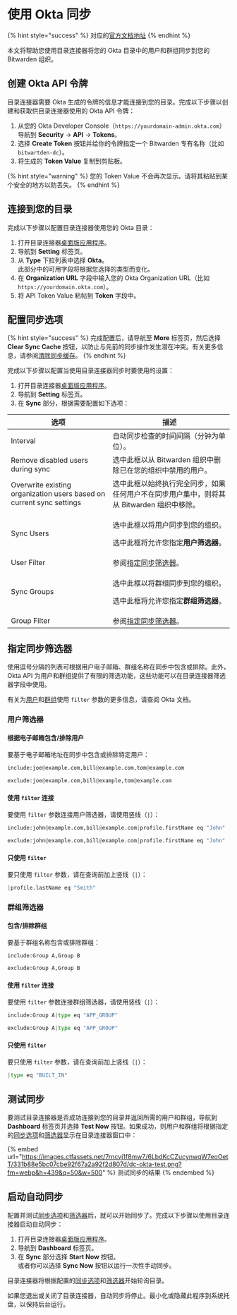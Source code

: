 # 使用 Okta 同步

{% hint style="success" %}
对应的[官方文档地址](https://bitwarden.com/help/article/okta-directory/)
{% endhint %}

本文将帮助您使用目录连接器将您的 Okta 目录中的用户和群组同步到您的 Bitwarden 组织。

## 创建 Okta API 令牌 <a href="#create-an-api-token" id="create-an-api-token"></a>

目录连接器需要 Okta 生成的令牌的信息才能连接到您的目录。完成以下步骤以创建和获取供目录连接器使用的 Okta API 令牌：

1. 从您的 Okta Developer Console（`https://yourdomain-admin.okta.com`）导航到 **Security** → **API** → **Tokens**。
2. 选择 **Create Token** 按钮并给你的令牌指定一个 Bitwarden 专有名称（比如 `bitwartden-dc`）。
3. 将生成的 **Token Value** 复制到剪贴板。

{% hint style="warning" %}
您的 Token Value 不会再次显示。请将其粘贴到某个安全的地方以防丢失。
{% endhint %}

## 连接到您的目录 <a href="#connect-to-your-directory" id="connect-to-your-directory"></a>

完成以下步骤以配置目录连接器使用您的 Okta 目录：

1. 打开目录连接器[桌面版应用程序](directory-connector-desktop-app.md)。
2. 导航到 **Setting** 标签页。
3. 从 **Type** 下拉列表中选择 **Okta**。\
   此部分中的可用字段将根据您选择的类型而变化。
4. 在 **Organization URL** 字段中输入您的 Okta Organization URL（比如 `https://yourdomain.okta.com`）。
5. 将 API Token Value 粘帖到 **Token** 字段中。

## 配置同步选项 <a href="#configure-sync-options" id="configure-sync-options"></a>

{% hint style="success" %}
完成配置后，请导航至 **More** 标签页，然后选择 **Clear Sync Cache** 按钮，以防止与先前的同步操作发生潜在冲突。有关更多信息，请参阅[清除同步缓存](clear-sync-cache.md)。
{% endhint %}

完成以下步骤以配置当使用目录连接器同步时要使用的设置：

1. 打开目录连接器[桌面版应用程序](directory-connector-desktop-app.md)。
2. 导航到 **Setting** 标签页。
3. 在 **Sync** 部分，根据需要配置如下选项：

| 选项                                                                   | 描述                                                                     |
| -------------------------------------------------------------------- | ---------------------------------------------------------------------- |
| Interval                                                             | 自动同步检查的时间间隔（分钟为单位）。                                                    |
| Remove disabled users during sync                                    | 选中此框以从 Bitwarden 组织中删除已在您的组织中禁用的用户。                                    |
| Overwrite existing organization users based on current sync settings | 选中此框以始终执行完全同步，如果任何用户不在同步用户集中，则将其从 Bitwarden 组织中移除。                     |
| Sync Users                                                           | <p>选中此框以将用户同步到您的组织。</p><p></p><p>选中此框将允许您指定<strong>用户筛选器</strong>。</p> |
| User Filter                                                          | 参阅[指定同步筛选器](sync-with-okta.md#specify-sync-filters)。                   |
| Sync Groups                                                          | <p>选中此框以将群组同步到您的组织。</p><p></p><p>选中此框将允许您指定<strong>群组筛选器</strong>。</p> |
| Group Filter                                                         | 参阅[指定同步筛选器](sync-with-okta.md#specify-sync-filters)。                   |

## 指定同步筛选器 <a href="#specify-sync-filters" id="specify-sync-filters"></a>

使用逗号分隔的列表可根据用户电子邮箱、群组名称在同步中包含或排除。此外，Okta API 为用户和群组提供了有限的筛选功能，这些功能可以在目录连接器筛选器字段中使用。

有关为[用户](https://developer.okta.com/docs/api/resources/users#list-users-with-a-filter)和[群组](https://developer.okta.com/docs/api/resources/groups#filters)使用 `filter` 参数的更多信息，请查阅 Okta 文档。

### 用户筛选器 <a href="#user-filters" id="user-filters"></a>

#### 根据电子邮箱包含/排除用户 <a href="#include-exclude-users-by-email" id="include-exclude-users-by-email"></a>

要基于电子邮箱地址在同步中包含或排除特定用户：

```python
include:joe@example.com,bill@example.com,tom@example.com
```

```python
exclude:joe@example.com,bill@example,tom@example.com
```

#### 使用 `filter` 连接 <a href="#concatenate-with-query" id="concatenate-with-query"></a>

要使用 `filter` 参数连接用户筛选器，请使用竖线（`|`）：

```python
include:john@example.com,bill@example.com|profile.firstName eq "John"
```

```python
exclude:john@example.com,bill@example.com|profile.firstName eq "John"
```

#### 只使用 `filter` <a href="#use-only-query" id="use-only-query"></a>

要只使用 `filter` 参数，请在查询前加上竖线（`|`）：

```python
|profile.lastName eq "Smith"
```

### 群组筛选器 <a href="#group-filters" id="group-filters"></a>

#### 包含/排除群组 <a href="#include-exclude-groups" id="include-exclude-groups"></a>

要基于群组名称包含或排除群组：

```systemd
include:Group A,Group B
```

```python
exclude:Group A,Group B
```

#### 使用 `filter` 连接 <a href="#concatenate-with-query" id="concatenate-with-query"></a>

要使用 `filter` 参数连接群组筛选器，请使用竖线（`|`）：

```python
include:Group A|type eq "APP_GROUP"
```

```python
exclude:Group A|type eq "APP_GROUP"
```

#### 只使用 `filter` <a href="#use-only-query" id="use-only-query"></a>

要只使用 `filter` 参数，请在查询前加上竖线（`|`）：

```python
|type eq "BUILT_IN"
```

## 测试同步 <a href="#test-a-sync" id="test-a-sync"></a>

要测试目录连接器是否成功连接到您的目录并返回所需的用户和群组，导航到 **Dashboard** 标签页并选择 **Test Now** 按钮。如果成功，则用户和群组将根据指定的[同步选项](sync-with-active-directory-or-ldap.md#configure-sync-options)和[筛选器](sync-with-active-directory-or-ldap.md#specify-sync-filters)显示在目录连接器窗口中：

{% embed url="https://images.ctfassets.net/7rncvj1f8mw7/6LbdKcCZucynwqW7eoOetT/331b88e5bc07cbe92f67a2a92f2d807d/dc-okta-test.png?fm=webp&h=439&q=50&w=500" %}
测试同步的结果
{% endembed %}

## 启动自动同步 <a href="#start-automatic-sync" id="start-automatic-sync"></a>

配置并测试[同步选项](sync-with-active-directory-or-ldap.md#configure-sync-options)和[筛选器](sync-with-active-directory-or-ldap.md#specify-sync-filters)后，就可以开始同步了。完成以下步骤以使用目录连接器启动自动同步：

1. 打开目录连接器[桌面版应用程序](directory-connector-desktop-app.md)。
2. 导航到 **Dashboard** 标签页。
3. 在 **Sync** 部分选择 **Start Now** 按钮。\
   或者你可以选择 **Sync Now** 按钮以运行一次性手动同步。

目录连接器将根据配置的[同步选项](sync-with-active-directory-or-ldap.md#configure-sync-options)和[筛选器](sync-with-active-directory-or-ldap.md#specify-sync-filters)开始轮询目录。

如果您退出或关闭了目录连接器，自动同步将停止。最小化或隐藏此程序到系统托盘，以保持后台运行。

